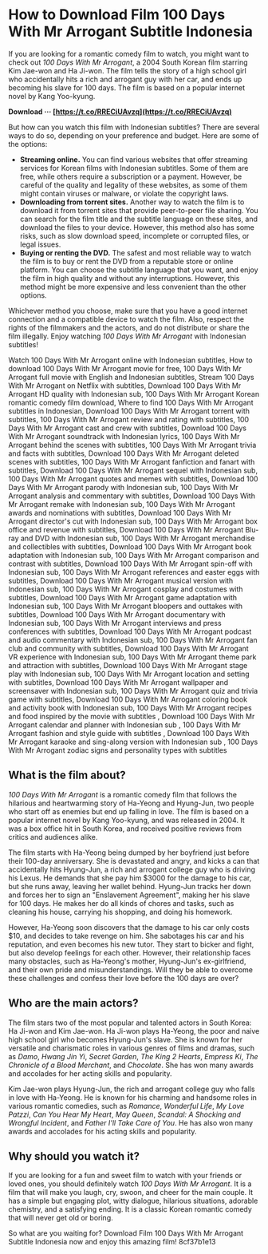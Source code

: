 # How to Download Film 100 Days With Mr Arrogant Subtitle Indonesia
 
If you are looking for a romantic comedy film to watch, you might want to check out *100 Days With Mr Arrogant*, a 2004 South Korean film starring Kim Jae-won and Ha Ji-won. The film tells the story of a high school girl who accidentally hits a rich and arrogant guy with her car, and ends up becoming his slave for 100 days. The film is based on a popular internet novel by Kang Yoo-kyung.
 
**Download ··· [https://t.co/RRECiUAvzq](https://t.co/RRECiUAvzq)**


 
But how can you watch this film with Indonesian subtitles? There are several ways to do so, depending on your preference and budget. Here are some of the options:
 
- **Streaming online.** You can find various websites that offer streaming services for Korean films with Indonesian subtitles. Some of them are free, while others require a subscription or a payment. However, be careful of the quality and legality of these websites, as some of them might contain viruses or malware, or violate the copyright laws.
- **Downloading from torrent sites.** Another way to watch the film is to download it from torrent sites that provide peer-to-peer file sharing. You can search for the film title and the subtitle language on these sites, and download the files to your device. However, this method also has some risks, such as slow download speed, incomplete or corrupted files, or legal issues.
- **Buying or renting the DVD.** The safest and most reliable way to watch the film is to buy or rent the DVD from a reputable store or online platform. You can choose the subtitle language that you want, and enjoy the film in high quality and without any interruptions. However, this method might be more expensive and less convenient than the other options.

Whichever method you choose, make sure that you have a good internet connection and a compatible device to watch the film. Also, respect the rights of the filmmakers and the actors, and do not distribute or share the film illegally. Enjoy watching *100 Days With Mr Arrogant* with Indonesian subtitles!
 
Watch 100 Days With Mr Arrogant online with Indonesian subtitles,  How to download 100 Days With Mr Arrogant movie for free,  100 Days With Mr Arrogant full movie with English and Indonesian subtitles,  Stream 100 Days With Mr Arrogant on Netflix with subtitles,  Download 100 Days With Mr Arrogant HD quality with Indonesian sub,  100 Days With Mr Arrogant Korean romantic comedy film download,  Where to find 100 Days With Mr Arrogant subtitles in Indonesian,  Download 100 Days With Mr Arrogant torrent with subtitles,  100 Days With Mr Arrogant review and rating with subtitles,  100 Days With Mr Arrogant cast and crew with subtitles,  Download 100 Days With Mr Arrogant soundtrack with Indonesian lyrics,  100 Days With Mr Arrogant behind the scenes with subtitles,  100 Days With Mr Arrogant trivia and facts with subtitles,  Download 100 Days With Mr Arrogant deleted scenes with subtitles,  100 Days With Mr Arrogant fanfiction and fanart with subtitles,  Download 100 Days With Mr Arrogant sequel with Indonesian sub,  100 Days With Mr Arrogant quotes and memes with subtitles,  Download 100 Days With Mr Arrogant parody with Indonesian sub,  100 Days With Mr Arrogant analysis and commentary with subtitles,  Download 100 Days With Mr Arrogant remake with Indonesian sub,  100 Days With Mr Arrogant awards and nominations with subtitles,  Download 100 Days With Mr Arrogant director's cut with Indonesian sub,  100 Days With Mr Arrogant box office and revenue with subtitles,  Download 100 Days With Mr Arrogant Blu-ray and DVD with Indonesian sub,  100 Days With Mr Arrogant merchandise and collectibles with subtitles,  Download 100 Days With Mr Arrogant book adaptation with Indonesian sub,  100 Days With Mr Arrogant comparison and contrast with subtitles,  Download 100 Days With Mr Arrogant spin-off with Indonesian sub,  100 Days With Mr Arrogant references and easter eggs with subtitles,  Download 100 Days With Mr Arrogant musical version with Indonesian sub,  100 Days With Mr Arrogant cosplay and costumes with subtitles,  Download 100 Days With Mr Arrogant game adaptation with Indonesian sub,  100 Days With Mr Arrogant bloopers and outtakes with subtitles,  Download 100 Days With Mr Arrogant documentary with Indonesian sub,  100 Days With Mr Arrogant interviews and press conferences with subtitles,  Download 100 Days With Mr Arrogant podcast and audio commentary with Indonesian sub,  100 Days With Mr Arrogant fan club and community with subtitles,  Download 100 Days With Mr Arrogant VR experience with Indonesian sub,  100 Days With Mr Arrogant theme park and attraction with subtitles,  Download 100 Days With Mr Arrogant stage play with Indonesian sub,  100 Days With Mr Arrogant location and setting with subtitles,  Download 100 Days With Mr Arrogant wallpaper and screensaver with Indonesian sub,  100 Days With Mr Arrogant quiz and trivia game with subtitles,  Download 100 Days With Mr Arrogant coloring book and activity book with Indonesian sub,  100 Days With Mr Arrogant recipes and food inspired by the movie with subtitles ,  Download 100 Days With Mr Arrogant calendar and planner with Indonesian sub ,  100 Days With Mr Arrogant fashion and style guide with subtitles ,  Download 100 Days With Mr Arrogant karaoke and sing-along version with Indonesian sub ,  100 Days With Mr Arrogant zodiac signs and personality types with subtitles
  
## What is the film about?
 
*100 Days With Mr Arrogant* is a romantic comedy film that follows the hilarious and heartwarming story of Ha-Yeong and Hyung-Jun, two people who start off as enemies but end up falling in love. The film is based on a popular internet novel by Kang Yoo-kyung, and was released in 2004. It was a box office hit in South Korea, and received positive reviews from critics and audiences alike.
 
The film starts with Ha-Yeong being dumped by her boyfriend just before their 100-day anniversary. She is devastated and angry, and kicks a can that accidentally hits Hyung-Jun, a rich and arrogant college guy who is driving his Lexus. He demands that she pay him $3000 for the damage to his car, but she runs away, leaving her wallet behind. Hyung-Jun tracks her down and forces her to sign an \"Enslavement Agreement\", making her his slave for 100 days. He makes her do all kinds of chores and tasks, such as cleaning his house, carrying his shopping, and doing his homework.
 
However, Ha-Yeong soon discovers that the damage to his car only costs $10, and decides to take revenge on him. She sabotages his car and his reputation, and even becomes his new tutor. They start to bicker and fight, but also develop feelings for each other. However, their relationship faces many obstacles, such as Ha-Yeong's mother, Hyung-Jun's ex-girlfriend, and their own pride and misunderstandings. Will they be able to overcome these challenges and confess their love before the 100 days are over?
 
## Who are the main actors?
 
The film stars two of the most popular and talented actors in South Korea: Ha Ji-won and Kim Jae-won. Ha Ji-won plays Ha-Yeong, the poor and naive high school girl who becomes Hyung-Jun's slave. She is known for her versatile and charismatic roles in various genres of films and dramas, such as *Damo*, *Hwang Jin Yi*, *Secret Garden*, *The King 2 Hearts*, *Empress Ki*, *The Chronicle of a Blood Merchant*, and *Chocolate*. She has won many awards and accolades for her acting skills and popularity.
 
Kim Jae-won plays Hyung-Jun, the rich and arrogant college guy who falls in love with Ha-Yeong. He is known for his charming and handsome roles in various romantic comedies, such as *Romance*, *Wonderful Life*, *My Love Patzzi*, *Can You Hear My Heart*, *May Queen*, *Scandal: A Shocking and Wrongful Incident*, and *Father I'll Take Care of You*. He has also won many awards and accolades for his acting skills and popularity.
 
## Why should you watch it?
 
If you are looking for a fun and sweet film to watch with your friends or loved ones, you should definitely watch *100 Days With Mr Arrogant*. It is a film that will make you laugh, cry, swoon, and cheer for the main couple. It has a simple but engaging plot, witty dialogue, hilarious situations, adorable chemistry, and a satisfying ending. It is a classic Korean romantic comedy that will never get old or boring.
 
So what are you waiting for? Download Film 100 Days With Mr Arrogant Subtitle Indonesia now and enjoy this amazing film!
 8cf37b1e13
 
